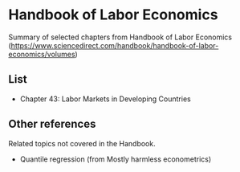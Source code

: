 # Handbook of Labor Economics
Summary of selected chapters from Handbook of Labor Economics (https://www.sciencedirect.com/handbook/handbook-of-labor-economics/volumes)

## List
- Chapter 43: Labor Markets in Developing Countries

## Other references
Related topics not covered in the Handbook.
- Quantile regression (from Mostly harmless econometrics)
